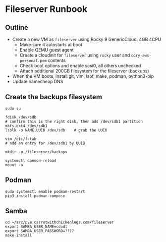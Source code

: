 # Fileserver Runbook


## Outline

- Create a new VM as `fileserver` using Rocky 9 GenericCloud. 4GB 4CPU
    - Make sure it autostarts at boot
    - Enable QEMU guest agent
    - Create a cloudinit for `fileserver` using `rocky` user and `cory-aws-personal.pem` contents
    - Check boot options and enable scsi0, all others unchecked
    - Attach additional 200GB filesystem for the fileserver (backups)
- When the VM boots, install git, vim, lsof, make, podman, python3-pip
- Update namecheap DNS


## Create the backups filesystem

```
sudo su
```

```
fdisk /dev/sdb
# confirm this is the right disk, then add /dev/sdb1 partition
mkfs.ext4 /dev/sdb1
lsblk -o NAME,UUID /dev/sdb    # grab the UUID

vim /etc/fstab
# add an entry for /dev/sdb1 by UUID

mkdir -p /fileserver/backups

systemctl daemon-reload
mount -a
```


## Podman

```
sudo systemctl enable podman-restart
pip3 install podman-compose
```


## Samba

```
cd ~/src/pve.carrotwithchickenlegs.com/fileserver
export SAMBA_USER_NAME=cdodt
export SAMBA_USER_PASSWORD=????
make install
```
